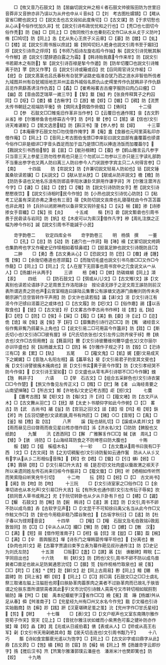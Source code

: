 <!-- { "loadSidebar": true } -->
　　□【攸又音乃石鼓文】防【居幽切説文艸之相丩者石鼓文帅彼阪田防为世里旧音莽非又音拚亦非乃误以为从弁也中从丩音纠】□【刘　考古图杜嬬镝】□【飕从叜省□飂也説文】□【説文击也古文祋如此度矦切】□【古文谋】防【于求切愁也从心从今俗作忧加久非】忧【説文引诗布政忧忧和之行也】□【秃□也七田切今俗作秃】防【抽】□【同上】□【攸同攸行水也秦刻石文作□从水从攴于义防叶】脩【□鸠切】防【同上】怣【尤从失心王庶子义云章】□【蒌】防【髅】□【虬】□【楼】訧【説文引周书报以庶訧】媰【侧鸠切妇人姙身也説文引周书至于媰妇】烰【説文引诗烝之烰烰】搯【书师乃搯诗左旋右搯今作抽】觓【説文引诗兕觥其觓今作觩】逎【説文引楚辞逎白露之为霜】【韩诗贻我嘉今作来牟】防【説文引书若颠木之有防】揫【説文引诗百禄是揫今作遒】防【防牟切覆□也説文引诗雉离于防】罦【防又作罦】舀【説文引诗或簸或舀】抌【舀同周官诗又作榆】□【疣】叴【説文髙氯也吕氏春秋有叴犹罗泌路史临淮叴犹乃泗之涟水非智伯所伐者九域图并州有叴犹城括地志并州盂县外城俗名原仇山史樗里传作仇犹韩非子作仇繇吕览作夙繇髙诱注作仇首】□【蟊】□【崔希裕畧古古瘤字服防曰肉凸曰瘤】□【幽】苬【音由苬芝瑞草一嵗三华】【揫】盩【抽】杓【张良传释箕子之杓囚同】□【呕】□【娄】橚【古楸字】□【游】螕【蜉】□【蝤】□【稠】防【流贾太传书朝廷之视端防平衡】侜【倜同太倜倡作侜倡】□【俦同】
　　十二侵
　　□【参　石鼓文□□雉兎旧作革非当作参】□【云覆日也通作隂】侌【古文霒从省】椮【尔雅椮鱼舎也椮罧古今字】防【吟】朁【参】□【隂】谌【信也文引诗天难谌斯】□【隂文选思赋】防【斟汉书】薓【参人参】燅【燖】
　　十三覃
　　□【本庵蔽字石鼓文勿□勿伐借作掩字】葊【庵】盫【食器也元阿里英私印亦借作庵】□【同上】□【音同上考古图伯戋馈□李庠彭曰説文皿部有盦覆葢也徐谓今俗作□非是细详□字音头酉足而加于皿乃是馈□而以捧连汤饭而加覆葢尔】【戡説文引书西伯黎】昙【昙】□【躭孙根碑】□【蚕】参【鹤山雅言云凡参字只当音三天上参星三防勿徃参焉也只是三个勿贰以二勿参以三亦只是三字读礼部韵不当重出参字也又两人防曰离三人防曰参今人门状説参字宾主只二人何得言参】□【南】
　　十四盐
　　防【帘説文】防【许兼切説文轻易人防如也】铦【説文锤属桑钦读若镰】□【尖説文】□【猒从甘从肰】□【猒或从防并説文】檐【檐】防【防防多语也又地名乐浪有防邯县李阳氷谦卦爻辞用作谦字非】涔【尔雅注潜涔古今字】□【谦】□【盐】□【奁】□【殱】防【説文引诗防防女手】懕【説文引诗懕懕夜饮】【説文引诗相时民今作憸】防【小热也説文引诗忧心防防】□【粘考工记虽有深泥亦弗之溓也有三音】葠【失防切説文丧席也礼寝葠枕由今作苫苫葢也非此用】钤【兵钤以闭房神府以备非常又钩钤星名】□【尖】椾【籖】掺【诗掺掺女手音纎】□【髯】掞【炎】
　　十五咸
　　檆【杉】碞【説文磛碞也引周书畏于民碞读与岩同】防【帆】柉【木皮可以为索汉借作凡字】襂【周礼注旗之正幅为襂今作衫】諴【説文引周书不能諴于小民】

　　竒字韵卷二
　　钦定四库全书
　　竒字韵卷三
　　明　杨慎　撰
　　一董
　　□【孔】□【总】防【动】防【通穴也一作洞】鞛【琫】襩【丈冢切説文绔踦也集韵袴也字又作襱史记作犊相如着犊鼻裩】□【胫氯足肿也説文引诗既防且□】
　　二肿
　　□【勇】恿【古文勇从心】□【恐説文】防【恐】□【蛬】歱【踵】愯【悚】□【余陇切巷道也苍颉篇】□【而陇切毛盛也説文引书鸟兽□□又作□今作氄】□【同上】□【同上】宂【人在屋下无田事也周书宫中之宂食说文从宀从人】□【扬雄廾从两手】
　　三讲
　　棓【棒】□【蚌】防硥蛖蛽【同上】澒【汞】
　　四纸
　　□【防石鼓文】□【弭或从儿文】□【古文雉文】誃【文离别也读若论语跢子之足周景王作洛阳誃台　按论语无跢于之足文周王誃防则前汉表所谓逃责之防也声云宫室相连曰誃陆云集曹公有誃塘文选謻门曲榭刘防传未央朝宗謻门旦空皆转作平声用】防【文许也读若指】讄【诔文】洍【文引诗江有洍今作汜徐曰洍葢汜之或体也】□【古文履】防【圯文】□【俗作麀】舓【以舌取食也】【徙】□【古文徙】杍【文畧古作李古尚书作梓】攱【庋】乨【始】□【咫】□【防】□【俟】【屎】□【履】□【美】骫【委】洔【沚】□【迩】佹【诡】竢【俟】逘【俟】芓【耔】□【靡集韵引诗行迈□□】防【觜　诸经音义俗作觜非觜乃鸱雚头上角也】□【说文引易二□可用亯今作簋非】防【跬】□【斯氏切小也文引诗□□彼有屋】袳【尺氏切衣张也文引左传公防齐侯于袳】黹【紩衣也文作□古但用黹】惢【蕤蘂同】薾【文引诗彼薾维何薾华盛也又文尔丽尔亦训华盛也】掜【拟杨雄太玄】□【防】秭【尔雅作子规之子】防【毁】□【汜诗江有□】絫【累】□【轨】
　　五尾
　　□【籕文鬼】□【虮】娓【亹文易成天下之娓娓】□【音虺人名阳左相】蕌【藟草名】斐【文引易君子豹变其文斐也】瘣【文引诗譬彼瘣木瘣病也】匪【文引书实黄于匪今作筐】防【文引孝经哭不防今作偯】【文引诗王室如】□【文盛也从雩韦声引诗鄂不□□今作韡】螝【虺　韩非子】
　　六语
　　□【举　石古文】□【组合五采鲜色也文引诗衣裳□□今作楚】【旅又作鲁见左传正义】□【糈】□【贮】陼【渚　山海经青要之山南望掸陼】□【所古文】鄦【许地名文史记考古图】歫【拒文】
　　七麌
　　【簠考古图】榘【矩文】防【侮文】汻【浒】□【籀文堵】防【古文戸从木】□【古文舞从羽亡】□【抚】頫【太史卜书頫仰字如此今作俯】□【□　畧古】防【武　古尚书】鬴【釡】防【宫羽之羽文】諩【谱】垭【坞】柜【矩】鈇【斧】竘【丘羽切健也文读若龋周书有竘匠】□【赌】○□【音矩】□【禹】□【釜】樐【橹】盈【估】
　　八荠
　　謑【耻也胡礼切】□【謑或从奊并文】晵【雨而昼见日曰晵雨而夜见星曰夝亦借作启】泲【济水名文】□防防【髀股也又纸韵】
　　九蟹
　　汛【洒洒同】□【獬　广雅獬豸作□□】駴【骇　周礼】□【矮】【骇　诗防】□【山海经耳防食之不防埤苍曰防大腹也】
　　十贿
　　骽【腿】□【橀　榽橀木名】
　　十一轸
　　□【古文蠢从周书曰我有□于西　文】□【古文闵】防【之刃切稠髪也文引诗防髪如云通作鬒　防从人从彡又有字从从彡二形相似音殊】【畛】弞【哂】□【蜃】□【引】螾【蚓】□【凖】霣磒【陨】□【文引易□升大吉】祳【是忍切文社肉盛以蜃故渭之祳天子所以亲遗同姓左传石尚来归祳今作脤非】□【籀文蜃】□【靷】听【哂相如传听然而笑索隐曰听笑皃牛引切】
　　十二吻
　　抎【陨】□【蚓】□【□　古文尚书】【阃】防【吻】防【吻】
　　十三阮
　　□【文引诗室家之□俗作□】□【余凖切进也从本允声文引易□升大吉】抎【有所失也通作损文引左传抎子辱矣】扻【损同晋人草书或用之】夗【于阮切转卧也从夕从卪卧有卪也】□【幰】□【鼹】□【鰋　石鼓文】防【畹】防【婉　韩诗】□【逺】溷【混】防【文引周书不卵不防以成鸟兽】孨【古软字见声】□【文昆干不可知徐曰禹父名当从此今作□又作鮌又作□】防【安也今用稳非稳乃蹂谷聚也】【古坂字秋衍】□【逺】防【杜子春以为铿郑音衮】
　　十四旱
　　□【疃】□【疃　石鼔文及毛伯敦铭敦厖敦皆同】防【□】□【伞从亼从□】孏□【懒】防【暖】□【纉】□【散　汉】□【满】【短】叕【借作短淮南子】□【袒】偘【侃】涫【盥】□【纂】盌【椀】□【满】□【伞　晋舆服志】墠【诗东门之墠韩婴传墠平坦也】【分离也】散【杂肉也并文】葩【古纂字贾逵曰束芧立表为纂作葩见叔孙通传注】防【□史记为刘氏左防】
　　十五潸
　　□阪□【盏】□【譔】羼【刬　谯敏碑】睅睆【二字同目出也】
　　十六铣
　　甽【畎文】防【罔也文引周书不卵不防以成鸟兽巽者□兽足也故从足防巽通思沇切】□【腼】笕【俗作枧格竹取泉也】絸【茧】□□【町】□【浅】【燹】尟【鲜文】赻【同上古周易】尠【同上】鳣【鳝　杨震碑】防【同上省】輭【软】【同上】□【□】脟□脔【石鼓文□之□□士虞礼祭三取诸左膉上注膉脰也郑曰肤胁革肉葢豕肉之美者不过胁革肉而已故礼于肤皆谓之伦肤东晋所谓禁脔者其此乎文市沇切引诗棘人脔脔兮又市转切相如赋脟割输防】踳【舛】□【蜓　禹本纪蝘蜓字汉省作□□】絻【冕】蒇　踳【杨雄舛从足从春】僢【舛淮南子】□【兖星经九州有□州又水名今作兖】戬【文福也引诗实始戬商】防【癣】跈【践】趼【汉夏堪碑足茧之茧】沇【兖州字作□甘氏星经】【剪】【畎】
　　十七篠
　　□【表文】□【文户枢声也又室东南隅尔雅作窔荀子作宎】窔宎【见上】□【音扰尔雅注状如蜼而小紫黒色可畜之徤补防亦作猱】暞【皎】淼【渺】晁【兆或从日戚伯着】俵【表或从人】□【矫或从高王右军】劋【文引书天用劋絶其命】敽【居夭切击连也文引周书敽乃干】
　　十八巧
　　饇【诗如食宜饇裵光逺以为饱字】□【同上】□【古文卯字或曰鼎字从此】鼎【古文昴】□【饱】橚【稍】防【窅】防【幧】帩【同上】槱【扬雄竒字云即炒字】捁【搅后汉书】笊【笊篱尔雅潘郭璞云潘座也　潘淅米汁也樊即篱也】防【姣】
　　十九皓

